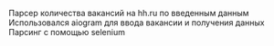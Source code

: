 Парсер количества вакансий на hh.ru по введенным данным
Использовался aiogram для ввода вакансии и получения данных
Парсинг с помощью selenium
